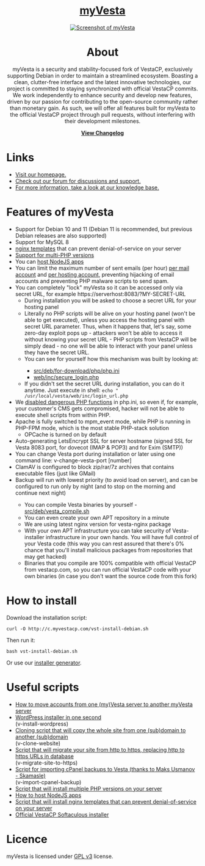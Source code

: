 
<h1 align="center"><a href="https://myvestacp.com">myVesta</a></h1>

<div style="text-align:center">

[![Screenshot of myVesta](https://www.myvestacp.com/screenshot1.png)](https://www.myvestacp.com/)

</div>

<h1 align="center">About</h1>

<p align="center">myVesta is a security and stability-focused fork of VestaCP, exclusively supporting Debian in order to maintain a streamlined ecosystem. Boasting a clean, clutter-free interface and the latest innovative technologies, our project is committed to staying synchronized with official VestaCP commits. We work independently to enhance security and develop new features, driven by our passion for contributing to the open-source community rather than monetary gain. As such, we will offer all features built for myVesta to the official VestaCP project through pull requests, without interfering with their development milestones.</p>

<p align="center"><b><a href="https://github.com/myvesta/vesta/blob/master/Changelog.md">View Changelog</a>
</b></p>

<h1>Links</h1>
<ul>
  <li><a href="https://www.myvestacp.com/">Visit our homepage.</a></li>
  <li><a href="https://forum.myvestacp.com/">Check out our forum for discussions and support.</a></li>
  <li><a href="https://wiki.myvestacp.com/">For more information, take a look at our knowledge base.</a></li>
</ul>

<h1>Features of myVesta</h1>
<ul>
    <li>Support for Debian 10 and 11 (Debian 11 is recommended, but previous Debian releases are also supported)</li>
    <li>Support for MySQL 8</li>
    <li><a href="https://forum.myvestacp.com/viewtopic.php?f=20&t=51">nginx templates</a> that can prevent denial-of-service on your server</li>
    <li><a href="https://forum.myvestacp.com/viewtopic.php?f=18&t=52">Support for multi-PHP versions</a></li>
    <li>You can <a href="https://forum.myvestacp.com/viewtopic.php?f=20&t=350">host NodeJS apps</a></li>
    <li>You can limit the maximum number of sent emails (per hour) <a href="https://github.com/myvesta/vesta/blob/master/install/debian/10/exim/exim4.conf.template#L112-L113">per mail account</a> and <a href="https://github.com/myvesta/vesta/blob/master/install/debian/10/exim/exim4.conf.template#L72-L73">per hosting account</a>, preventing hijacking of email accounts and preventing PHP malware scripts to send spam.</li>
    <li>
      You can completely "lock" myVesta so it can be accessed only via secret URL, for example https://serverhost:8083/?MY-SECRET-URL
      <ul>
        <li>During installation you will be asked to choose a secret URL for your hosting panel</li>
        <li>Literally no PHP scripts will be alive on your hosting panel (won't be able to get executed), unless you access the hosting panel with secret URL parameter. Thus, when it happens that, let's say, some zero-day exploit pops up - attackers won't be able to access it without knowing your secret URL - PHP scripts from VestaCP will be simply dead - no one will be able to interact with your panel unless they have the secret URL.</li>
        <li>You can see for yourself how this mechanism was built by looking at:</li>
        <ul>
          <li><a href="https://www.myvestacp.com/#details:~:text=src/deb/for%2Ddownload/php/php.ini">src/deb/for-download/php/php.ini</a></li>
          <li><a href="https://github.com/myvesta/vesta/blob/master/web/inc/secure_login.php">web/inc/secure_login.php</a></li>
        </ul>
        <li>If you didn't set the secret URL during installation, you can do it anytime. Just execute in shell: <code>echo "<?php \$login_url='MY-SECRET-URL';" > /usr/local/vesta/web/inc/login_url.php</code></li>
      </ul>
    </li>
  <li>We <a href="https://github.com/myvesta/vesta/blob/master/install/debian/10/php/php7.3-dedi.patch#L9">disabled dangerous PHP functions</a> in php.ini, so even if, for example, your customer's CMS gets compromised, hacker will not be able to execute shell scripts from within PHP.</li>
  <li>Apache is fully switched to mpm_event mode, while PHP is running in PHP-FPM mode, which is the most stable PHP-stack solution
    <ul><li>OPCache is turned on by default</li></ul>
    <li>Auto-generating LetsEncrypt SSL for server hostname (signed SSL for Vesta 8083 port, for dovecot (IMAP & POP3) and for Exim (SMTP))</li>
    <li>You can change Vesta port during installation or later using one command line: v-change-vesta-port [number]</li>
    <li>ClamAV is configured to block zip/rar/7z archives that contains executable files (just like GMail)</li>
    <li>Backup will run with lowest priority (to avoid load on server), and can be configured to run only by night (and to stop on the morning and continue next night) </li>
    <ul>
    <li>You can compile Vesta binaries by yourself - <a href="https://github.com/myvesta/vesta/blob/master/src/deb/vesta_compile.sh">src/deb/vesta_compile.sh</a></li>
<li>You can even create your own APT repository in a minute</li>
<li>We are using latest nginx version for vesta-nginx package</li>
<li>With your own APT infrastructure you can take security of Vesta-installer infrastructure in your own hands. You will have full control of your Vesta code (this way you can rest assured that there's 0% chance that you'll install malicious packages from repositories that may get hacked)</li>
<li>Binaries that you compile are 100% compatible with official VestaCP from vestacp.com, so you can run official VestaCP code with your own binaries (in case you don't want the source code from this fork)</li>
</ul>
    
  </li>
  </ul>
  
<h1>How to install</h1>
Download the installation script:

```shell
curl -O http://c.myvestacp.com/vst-install-debian.sh
```

Then run it:

```shell
bash vst-install-debian.sh
```

Or use our <a href="https://www.myvestacp.com/install_generator.html">installer generator</a>.

<h1>Useful scripts</h1>
<ul>
  <li><a href="https://forum.myvestacp.com/viewtopic.php?f=24&t=50">How to move accounts from one (my)Vesta server to another myVesta server</a></li>
  <li><a href="https://forum.myvestacp.com/viewtopic.php?f=17&t=386">WordPress installer in one second </a></li>(v-install-wordpress)
  <li><a href="https://forum.myvestacp.com/viewtopic.php?f=17&t=385">Cloning script that will copy the whole site from one (sub)domain to another (sub)domain </a></li>(v-clone-website)
  <li><a href="https://forum.myvestacp.com/viewtopic.php?f=17&t=382">Script that will migrate your site from http to https, replacing http to https URLs in database </a></li>(v-migrate-site-to-https)
  <li><a href="https://forum.myvestacp.com/viewtopic.php?f=24&t=63">Script for importing cPanel backups to Vesta (thanks to Maks Usmanov - Skamasle) </a></li> (v-import-cpanel-backup)
  <li><a href="https://forum.myvestacp.com/viewtopic.php?f=18&t=52">Script that will install multiple PHP versions on your server</a></li>
  <li><a href="https://forum.myvestacp.com/viewtopic.php?f=20&t=350">How to host NodeJS apps</a></li>
  <li><a href="https://forum.myvestacp.com/viewtopic.php?f=20&t=51">Script that will install nginx templates that can prevent denial-of-service on your server</a></li>
  <li><a href="https://forum.myvestacp.com/viewtopic.php?f=15&t=47">Official VestaCP Softaculous installer</a></li>
</ul>


<h1>Licence</h1>
myVesta is licensed under <a href="https://github.com/serghey-rodin/vesta/blob/master/LICENSE">GPL v3</a> license.


